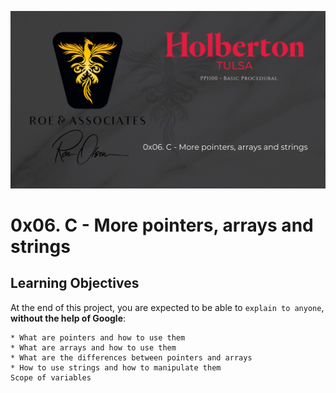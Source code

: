 ![0x06. C - More pointers, arrays and strings banner](https://github.com/ronroeandassociates/assets/blob/master/images/0x06_c-more_pointers_arrays_banner.png)

# 0x06. C - More pointers, arrays and strings

## Learning Objectives

At the end of this project, you are expected to be able to `explain to anyone`, **without the help of Google**:

```
* What are pointers and how to use them
* What are arrays and how to use them
* What are the differences between pointers and arrays
* How to use strings and how to manipulate them
Scope of variables
```
